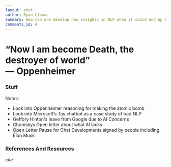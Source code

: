 ```yaml
---
layout: post
author: Ryan Llamas
summary: How can one develop new insights in NLP when it could end up being used for malicious purposes? What can you do when the genie is out of the bottle? Read as I attempt to come to terms with this question
comments_id: 4
---
```


<h1>“Now I am become Death, the destroyer of world”
<br />
&#8212; Oppenheimer
</h1>

<h3>Stuff</h3>

Notes:

- Look into Oppenheimer reasoning for making the atomic bomb
- Look into Microsoft’s Tay chatbot as a case study of bad NLP
- Geffory Hinton's leave from Google due to AI Concerns
- Chomskys Open letter about what AI lacks
- Open Letter Pause for Chat Developments signed by people including Elon Musk

<h3>References And Resources</h3>

[]()

<cite>cite</cite>
